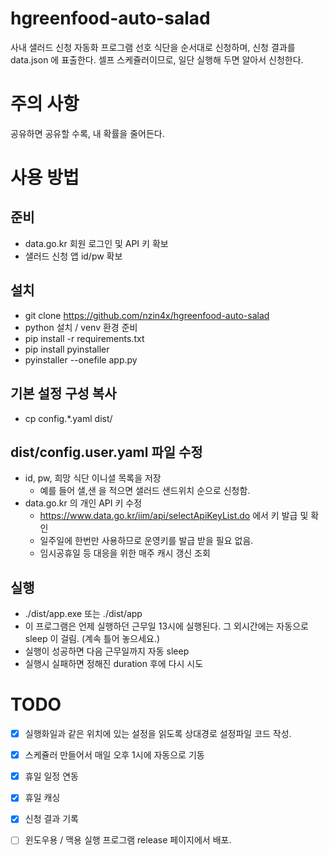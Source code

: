 # hgreenfood-auto-salad
사내 샐러드 신청 자동화 프로그램
선호 식단을 순서대로 신청하며, 신청 결과를 data.json 에 표출한다.
셀프 스케쥴러이므로, 일단 실행해 두면 알아서 신청한다.

# 주의 사항
공유하면 공유할 수록, 내 확률을 줄어든다.

# 사용 방법

## 준비
- data.go.kr 회원 로그인 및 API 키 확보
- 샐러드 신청 앱 id/pw 확보

## 설치
- git clone https://github.com/nzin4x/hgreenfood-auto-salad
- python 설치 / venv 환경 준비
- pip install -r requirements.txt
- pip install pyinstaller
- pyinstaller --onefile app.py

## 기본 설정 구성 복사
- cp config.*.yaml dist/

## dist/config.user.yaml 파일 수정
- id, pw, 희망 식단 이니셜 목록을 저장
  - 예를 들어 샐,샌 을 적으면 샐러드 샌드위치 순으로 신청함.
- data.go.kr 의 개인 API 키 수정
  - https://www.data.go.kr/iim/api/selectApiKeyList.do 에서 키 발급 및 확인
  - 일주일에 한번만 사용하므로 운영키를 발급 받을 필요 없음.
  - 임시공휴일 등 대응을 위한 매주 캐시 갱신 조회

## 실행
- ./dist/app.exe 또는 ./dist/app
- 이 프로그램은 언제 실행하던 근무일 13시에 실행된다. 그 외시간에는 자동으로 sleep 이 걸림. (계속 틀어 놓으세요.)
- 실행이 성공하면 다음 근무일까지 자동 sleep
- 실행시 실패하면 정해진 duration 후에 다시 시도 

# TODO
- [x] 실행화일과 같은 위치에 있는 설정을 읽도록 상대경로 설정파일 코드 작성.
- [x] 스케쥴러 만들어서 매일 오후 1시에 자동으로 기동
- [x] 휴일 일정 연동
- [x] 휴일 캐싱
- [x] 신청 결과 기록
- [ ] 윈도우용 / 맥용 실행 프로그램 release 페이지에서 배포.

